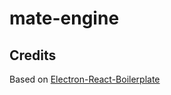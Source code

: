 # mate-engine

## Credits

Based on [Electron-React-Boilerplate](https://github.com/electron-react-boilerplate/electron-react-boilerplate)

